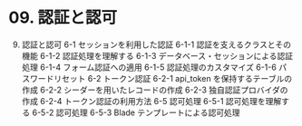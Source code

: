 # 09. 認証と認可


9. 認証と認可
   6-1 セッションを利用した認証
   6-1-1 認証を支えるクラスとその機能
   6-1-2 認証処理を理解する
   6-1-3 データベース・セッションによる認証処理
   6-1-4 フォーム認証への適用
   6-1-5 認証処理のカスタマイズ
   6-1-6 パスワードリセット
   6-2 トークン認証
   6-2-1 api_token を保持するテーブルの作成
   6-2-2 シーダーを用いたレコードの作成
   6-2-3 独自認証プロバイダの作成
   6-2-4 トークン認証の利用方法
   6-5 認可処理
   6-5-1 認可処理を理解する
   6-5-2 認可処理
   6-5-3 Blade テンプレートによる認可処理
